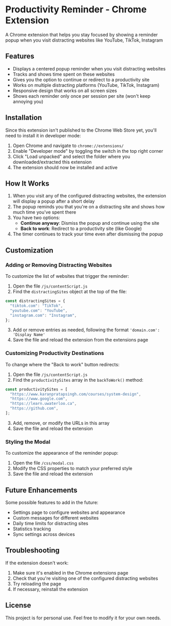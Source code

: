 # Productivity Reminder - Chrome Extension

A Chrome extension that helps you stay focused by showing a reminder popup when you visit distracting websites like YouTube, TikTok, Instagram

## Features

- Displays a centered popup reminder when you visit distracting websites
- Tracks and shows time spent on these websites
- Gives you the option to continue or redirect to a productivity site
- Works on multiple distracting platforms (YouTube, TikTok, Instagram)
- Responsive design that works on all screen sizes
- Shows each reminder only once per session per site (won't keep annoying you)

## Installation

Since this extension isn't published to the Chrome Web Store yet, you'll need to install it in developer mode:

1. Open Chrome and navigate to `chrome://extensions/`
2. Enable "Developer mode" by toggling the switch in the top right corner
3. Click "Load unpacked" and select the folder where you downloaded/extracted this extension
4. The extension should now be installed and active

## How It Works

1. When you visit any of the configured distracting websites, the extension will display a popup after a short delay
2. The popup reminds you that you're on a distracting site and shows how much time you've spent there
3. You have two options:
   - **Continue anyway**: Dismiss the popup and continue using the site
   - **Back to work**: Redirect to a productivity site (like Google)
4. The timer continues to track your time even after dismissing the popup

## Customization

### Adding or Removing Distracting Websites

To customize the list of websites that trigger the reminder:

1. Open the file `/js/contentScript.js`
2. Find the `distractingSites` object at the top of the file:

```javascript
const distractingSites = {
  "tiktok.com": "TikTok",
  "youtube.com": "YouTube",
  "instagram.com": "Instagram",
};
```

3. Add or remove entries as needed, following the format `'domain.com': 'Display Name'`
4. Save the file and reload the extension from the extensions page

### Customizing Productivity Destinations

To change where the "Back to work" button redirects:

1. Open the file `/js/contentScript.js`
2. Find the `productivitySites` array in the `backToWork()` method:

```javascript
const productivitySites = [
  "https://www.karanpratapsingh.com/courses/system-design",
  "https://www.google.com",
  "https://learn.uwaterloo.ca",
  "https://github.com",
];
```

3. Add, remove, or modify the URLs in this array
4. Save the file and reload the extension

### Styling the Modal

To customize the appearance of the reminder popup:

1. Open the file `/css/modal.css`
2. Modify the CSS properties to match your preferred style
3. Save the file and reload the extension

## Future Enhancements

Some possible features to add in the future:

- Settings page to configure websites and appearance
- Custom messages for different websites
- Daily time limits for distracting sites
- Statistics tracking
- Sync settings across devices

## Troubleshooting

If the extension doesn't work:

1. Make sure it's enabled in the Chrome extensions page
2. Check that you're visiting one of the configured distracting websites
3. Try reloading the page
4. If necessary, reinstall the extension

## License

This project is for personal use. Feel free to modify it for your own needs.
